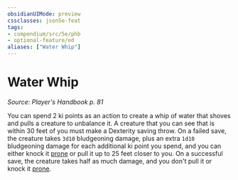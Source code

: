 ```yaml
---
obsidianUIMode: preview
cssclasses: json5e-feat
tags:
- compendium/src/5e/phb
- optional-feature/ed
aliases: ["Water Whip"]
---
```

# Water Whip
*Source: Player's Handbook p. 81*  

You can spend 2 ki points as an action to create a whip of water that shoves and pulls a creature to unbalance it. A creature that you can see that is within 30 feet of you must make a Dexterity saving throw. On a failed save, the creature takes `3d10` bludgeoning damage, plus an extra `1d10` bludgeoning damage for each additional ki point you spend, and you can either knock it [prone](z_compendium/rules/conditions.md#prone) or pull it up to 25 feet closer to you. On a successful save, the creature takes half as much damage, and you don't pull it or knock it [prone](z_compendium/rules/conditions.md#prone).